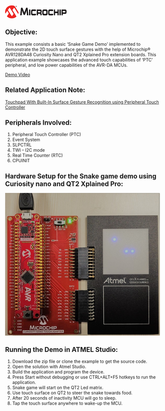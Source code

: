 [![MCHP](Images/microchip.png)](https://www.microchip.com)
## Objective:
This example consists a basic ‘Snake Game Demo’ implemented to demonstrate the 2D touch surface gestures with the help of Microchip® AVR128DA48 Curiosity Nano and QT2 Xplained Pro extension boards. This application example showcases the advanced touch capabilities of ‘PTC’ peripheral, and low power capabilities of the AVR-DA MCUs.

[Demo Video](https://www.youtube.com/watch?v=1dhbFVoyYqc)

## Related Application Note:
[Touchpad With Built-In Surface Gesture Recognition using Peripheral Touch Controller](https://microchip.com/DS00003433)

## Peripherals Involved:
1. Peripheral Touch Controller (PTC)
2. Event System
3. SLPCTRL
4. TWI – I2C mode
5. Real Time Counter (RTC)
6. CPUINIT


## Hardware Setup for the Snake game demo using Curiosity nano and QT2 Xplained Pro: 
![Hardware Setup](Images/Setup.jpg)


## Running the Demo in ATMEL Studio:
1.	Download the zip file or clone the example to get the source code.
2.	Open the solution with Atmel Studio.
3.	Build the application and program the device.
4.	Press Start without debugging or use CTRL+ALT+F5 hotkeys to run the application.
5.	Snake game will start on the QT2 Led matrix.
6.	Use touch surface on QT2 to steer the snake towards food.
7.	After 20 seconds of inactivity MCU will go to sleep.
8.	Tap the touch surface anywhere to wake-up the MCU.
